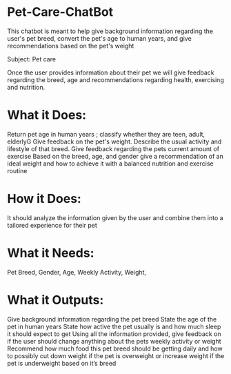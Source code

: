 # Pet-Care-ChatBot
This chatbot is meant to help give background information regarding the user's pet breed, convert the pet's age to human years, and give recommendations based on the pet's weight

Subject: Pet care

Once the user provides information about their pet we will give feedback regarding the breed, age and recommendations regarding health, exercising and nutrition.




# What it Does: 

Return pet age in human years ; classify whether they are teen, adult, elderlyG
Give feedback on the pet's weight.
Describe the usual activity and lifestyle of that breed.
Give feedback regarding the pets current amount of exercise 
Based on the breed, age, and gender give a recommendation of an ideal weight and how to achieve it with a balanced nutrition and exercise routine






# How it Does:

It should analyze the information given by the user and combine them into a tailored experience for their pet 







# What it Needs:

Pet Breed,
Gender,
Age,
Weekly Activity,
Weight,




# What it Outputs:

Give background information regarding the pet breed
State the age of the pet in human years
State how active the pet usually is and how much sleep it should expect to get
Using all the information provided, give feedback on if the user should change anything about the pets weekly activity or weight
Recommend how much food this pet breed should be getting daily and how to possibly cut down weight if the pet is overweight or increase weight if the pet is underweight based on it’s breed
